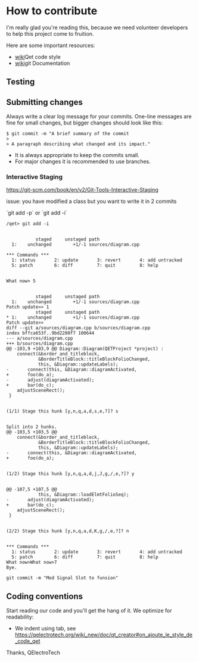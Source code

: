 # How to contribute
 
I'm really glad you're reading this, because we need volunteer developers to help this project come to fruition.


Here are some important resources:

* [wiki](https://qelectrotech.org/wiki_new/doc/qt_creator#on_ajoute_le_style_de_code_qet)Qet code style
* [wiki](https://git-scm.com/doc)git Documentation

## Testing

## Submitting changes

Always write a clear log message for your commits. One-line messages are fine for small changes, but bigger changes should look like this:

    $ git commit -m "A brief summary of the commit
    > 
    > A paragraph describing what changed and its impact."

* It is always appropriate to keep the commits small.
* For major changes it is recommended to use branches.

### Interactive Staging
https://git-scm.com/book/en/v2/Git-Tools-Interactive-Staging

issue: you have modified a class but you want to write it in 2 commits

 ´git add -p´ or ´git add -i´


    /qet> git add -i


               staged     unstaged path
      1:    unchanged        +1/-1 sources/diagram.cpp

    *** Commands ***
      1: status       2: update       3: revert       4: add untracked
      5: patch        6: diff         7: quit         8: help


    What now> 5


               staged     unstaged path
      1:    unchanged        +1/-1 sources/diagram.cpp
    Patch update>> 1
               staged     unstaged path
    * 1:    unchanged        +1/-1 sources/diagram.cpp
    Patch update>>
    diff --git a/sources/diagram.cpp b/sources/diagram.cpp
    index bffca653f..9bd2280f7 100644
    --- a/sources/diagram.cpp
    +++ b/sources/diagram.cpp
    @@ -103,9 +103,9 @@ Diagram::Diagram(QETProject *project) :
        connect(&border_and_titleblock,
                &BorderTitleBlock::titleBlockFolioChanged,
                this, &Diagram::updateLabels);
    -       connect(this, &Diagram::diagramActivated,
    +       foo(do_a);
    -       adjust(diagramActivated);
    +       bar(do_c);
        adjustSceneRect();
     }


    (1/1) Stage this hunk [y,n,q,a,d,s,e,?]? s


    Split into 2 hunks.
    @@ -103,5 +103,5 @@
        connect(&border_and_titleblock,
                &BorderTitleBlock::titleBlockFolioChanged,
                this, &Diagram::updateLabels);
    -       connect(this, &Diagram::diagramActivated,
    +       foo(do_a);


    (1/2) Stage this hunk [y,n,q,a,d,j,J,g,/,e,?]? y


    @@ -107,5 +107,5 @@
                this, &Diagram::loadElmtFolioSeq);
    -       adjust(diagramActivated);
    +       bar(do_c);
        adjustSceneRect();
     }


    (2/2) Stage this hunk [y,n,q,a,d,K,g,/,e,?]? n


    *** Commands ***
      1: status       2: update       3: revert       4: add untracked
      5: patch        6: diff         7: quit         8: help
    What now>What now>7
    Bye.

    git commit -m "Mod Signal Slot to funsion"

## Coding conventions

Start reading our code and you'll get the hang of it. We optimize for readability:

  * We indent using tab, see https://qelectrotech.org/wiki_new/doc/qt_creator#on_ajoute_le_style_de_code_qet

Thanks,
QElectroTech
